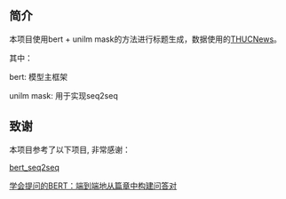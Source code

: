 ## 简介

本项目使用bert + unilm mask的方法进行标题生成，数据使用的[THUCNews](http://thuctc.thunlp.org/)。


其中：

bert: 模型主框架

unilm mask: 用于实现seq2seq

## 致谢

本项目参考了以下项目, 非常感谢：

[bert_seq2seq](https://github.com/920232796/bert_seq2seq)

[学会提问的BERT：端到端地从篇章中构建问答对](https://kexue.fm/archives/7630)

